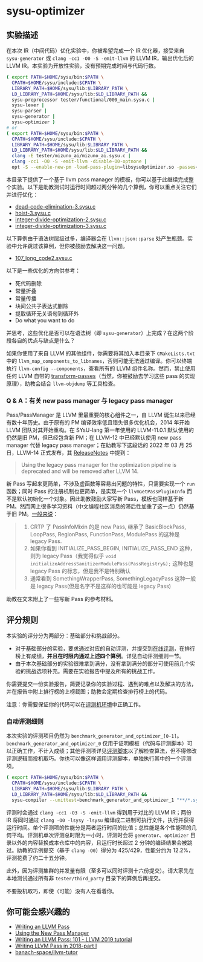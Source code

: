 # sysu-optimizer

## 实验描述

在本次 IR（中间代码）优化实验中，你被希望完成一个 IR 优化器，接受来自 `sysu-generator` 或 `clang -cc1 -O0 -S -emit-llvm` 的 LLVM IR，输出优化后的 LLVM IR。本实验为开放性实验，没有预期完成时间与代码行数。

```bash
( export PATH=$HOME/sysu/bin:$PATH \
  CPATH=$HOME/sysu/include:$CPATH \
  LIBRARY_PATH=$HOME/sysu/lib:$LIBRARY_PATH \
  LD_LIBRARY_PATH=$HOME/sysu/lib:$LD_LIBRARY_PATH &&
  sysu-preprocessor tester/functional/000_main.sysu.c |
  sysu-lexer |
  sysu-parser |
  sysu-generator |
  sysu-optimizer )
# or
( export PATH=$HOME/sysu/bin:$PATH \
  CPATH=$HOME/sysu/include:$CPATH \
  LIBRARY_PATH=$HOME/sysu/lib:$LIBRARY_PATH \
  LD_LIBRARY_PATH=$HOME/sysu/lib:$LD_LIBRARY_PATH &&
  clang -E tester/mizuno_ai/mizuno_ai.sysu.c |
  clang -cc1 -O0 -S -emit-llvm -disable-O0-optnone |
  opt -S --enable-new-pm -load-pass-plugin=libsysuOptimizer.so -passes="sysu-optimizer-pass" )
```

本目录下提供了一个基于 llvm pass manager 的模板，你可以基于此继续完成整个实验。以下是助教测试时运行时间超过两分钟的几个算例，你可以重点关注它们并进行优化：

- [dead-code-elimination-3.sysu.c](https://github.com/arcsysu/SYsU-lang-tester-perfermance/blob/latest/performance_test2021-private/dead-code-elimination-3.sysu.c)
- [hoist-3.sysu.c](https://github.com/arcsysu/SYsU-lang-tester-perfermance/blob/latest/performance_test2021-private/hoist-3.sysu.c)
- [integer-divide-optimization-2.sysu.c](https://github.com/arcsysu/SYsU-lang-tester-perfermance/blob/latest/performance_test2021-private/integer-divide-optimization-2.sysu.c)
- [integer-divide-optimization-3.sysu.c](https://github.com/arcsysu/SYsU-lang-tester-perfermance/blob/latest/performance_test2021-private/integer-divide-optimization-3.sysu.c)

以下算例由于语法树层级过多，编译器会在 `llvm::json::parse` 处产生瓶颈。实验中允许跳过该算例，但你被鼓励去解决这一问题。

- [107_long_code2.sysu.c](../tester/h_functional/107_long_code2.sysu.c)

以下是一些优化的方向供参考：

- 死代码删除
- 常量折叠
- 常量传播
- 块间公共子表达式删除
- 提取循环无关语句到循环外
- Do what you want to do

并思考，这些优化是否可以在语法树（即 `sysu-generator`）上完成？在这两个阶段各自的优点与缺点是什么？

如果你使用了来自 LLVM 的其他组件，你需要将其加入本目录下 `CMakeLists.txt` 中的 `llvm_map_components_to_libnames`，否则可能无法通过编译。你可以终端执行 `llvm-config --components`，查看所有的 LLVM 组件名称。然而，禁止使用任何 LLVM 自带的 [transform-passes](https://releases.llvm.org/14.0.0/docs/Passes.html#transform-passes)（当然，你被鼓励去学习这些 pass 的实现原理），助教会结合 `llvm-objdump` 等工具检查。

### Q & A：有关 new pass manager 与 legacy pass manager

Pass/PassManager 是 LLVM 里最重要的核心组件之一，自 LLVM 诞生以来已经有数十年历史。由于原有的 PM 编译效率低且错失很多优化机会，2014 年开始 LLVM 团队对其开始重构。在 SYsU-lang 第一年使用的 LLVM-11.0.1 默认使用的仍然是旧 PM，但已经包含新 PM；在 LLVM-12 中已经默认使用 new pass manager 代替 legacy pass manager；在助教写下这段话的 2022 年 03 月 25 日，LLVM-14 正式发布，其 [ReleaseNotes](https://releases.llvm.org/14.0.0/docs/ReleaseNotes.html) 中提到：

> Using the legacy pass manager for the optimization pipeline is deprecated and will be removed after LLVM 14.

新 Pass 写起来更简单，不涉及虚函数等容易出问题的特性，只需要实现一个 `run` 函数；同时 Pass 的注册机制也更简单，是实现一个 `llvmGetPassPluginInfo` 而不是默认初始化一个对象。因此助教鼓励大家写新 Pass，模板也同样基于新 PM。然而网上很多学习资料（中文编程社区消息的滞后性加重了这一点）仍然基于旧 PM。[一般来说](https://www.zhihu.com/question/45051197/answer/290078011)：

> 1. CRTP 了 PassInfoMixin 的是 new Pass, 继承了 BasicBlockPass, LoopPass, RegionPass, FunctionPass, ModulePass 的这种是 legacy Pass.
> 2. 如果你看到 INITIALIZE_PASS_BEGIN, INITIALIZE_PASS_END 这种，则为 legacy Pass（我觉得似乎 `void initializeAddressSanitizerModulePass(PassRegistry&);` 这种也是 legacy Pass 的标志，但是我不是特别确认
> 3. 通常看到 SomethingWrapperPass, SomethingLegacyPass 这种一般是 legacy Pass(但是名字不是这样的也可能是 legacy Pass)

助教在文末附上了一些写新 Pass 的参考材料。

## 评分规则

本实验的评分分为两部分：基础部分和挑战部分。

- 对于基础部分的实验，要求通过对应的自动评测，并提交到[在线评测](https://arcsysu.github.io/SYsU-lang-archive-2022/)，在排行榜上有成绩，**并且在时限内通过上述四个算例**。详见自动评测细则一节。
- 由于本次基础部分的实验很难拿到满分，没有拿到满分的部分可使用前几个实验的挑战选项补充。需要在实验报告中提及所有的挑战工作。

你需要提交一份实验报告，简要记录你的实验过程、遇到的难点以及解决的方法，并在报告中附上排行榜的上榜截图；助教会定期检查排行榜上的代码。

注意：你需要保证你的代码可以在[评测机环境](../Dockerfile)中正确工作。

### 自动评测细则

本次实验的评测项目仍然为 `benchmark_generator_and_optimizer_[0-1]`。`benchmark_generator_and_optimizer_0` 仅用于证明模板（代码与评测脚本）可以正确工作，不计入成绩；其他评测项详见[评测脚本](../compiler/sysu-compiler)以了解检查算法，但不得修改评测逻辑而投机取巧。你也可以像这样调用评测脚本，单独执行其中的一个评测项。

```bash
( export PATH=$HOME/sysu/bin:$PATH \
  CPATH=$HOME/sysu/include:$CPATH \
  LIBRARY_PATH=$HOME/sysu/lib:$LIBRARY_PATH \
  LD_LIBRARY_PATH=$HOME/sysu/lib:$LD_LIBRARY_PATH &&
  sysu-compiler --unittest=benchmark_generator_and_optimizer_1 "**/*.sysu.c" )
```

评测时会通过 `clang -cc1 -O3 -S -emit-llvm` 得到用于对比的 LLVM IR；两份 IR 将同时通过 `clang -O0 -lsysy -lsysu` 编译成二进制可执行文件，执行并获得运行时间。单个评测项的性能分是两者运行时间的比值；总性能是各个性能项的几何平均。评测机单次评测总时限为一小时，评测时会将 `generator`、`optimizer` 目录以外的内容替换成本仓库中的内容，且运行时长超过 2 分钟的编译结果会被跳过。助教的示例提交（基于 `clang -O0`）得分为 425/429，性能分约为 12.2%，评测花费了约二十五分钟。

此外，因为评测集群的并发量有限（至多可以同时评测十六份提交）。请大家先在本地测试通过所有非 `tester/third_party` 目录下的算例后再提交。

不要投机取巧，即使（可能）没有人在看着你。

## 你可能会感兴趣的

- [Writing an LLVM Pass](https://releases.llvm.org/14.0.0/docs/WritingAnLLVMNewPMPass.html)
- [Using the New Pass Manager](https://releases.llvm.org/14.0.0/docs/NewPassManager.html)
- [Writing an LLVM Pass: 101 - LLVM 2019 tutorial](https://llvm.org/devmtg/2019-10/slides/Warzynski-WritingAnLLVMPass.pdf)
- [Writing LLVM Pass in 2018-part I](https://medium.com/@mshockwave/writing-llvm-pass-in-2018-part-i-531c700e85eb)
- [banach-space/llvm-tutor](https://github.com/banach-space/llvm-tutor)
